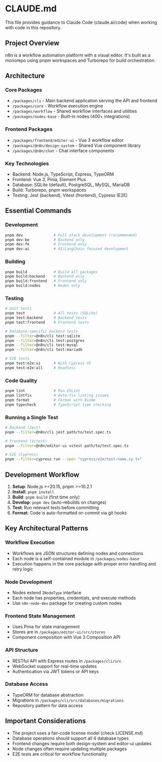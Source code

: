 # CLAUDE.md

This file provides guidance to Claude Code (claude.ai/code) when working with code in this repository.

## Project Overview

n8n is a workflow automation platform with a visual editor. It's built as a monorepo using pnpm workspaces and Turborepo for build orchestration.

## Architecture

### Core Packages
- `/packages/cli` - Main backend application serving the API and frontend
- `/packages/core` - Workflow execution engine
- `/packages/workflow` - Shared workflow interfaces and utilities
- `/packages/nodes-base` - Built-in nodes (400+ integrations)

### Frontend Packages
- `/packages/frontend/editor-ui` - Vue 3 workflow editor
- `/packages/@n8n/design-system` - Shared Vue component library
- `/packages/@n8n/chat` - Chat interface components

### Key Technologies
- Backend: Node.js, TypeScript, Express, TypeORM
- Frontend: Vue 3, Pinia, Element Plus
- Database: SQLite (default), PostgreSQL, MySQL, MariaDB
- Build: Turborepo, pnpm workspaces
- Testing: Jest (backend), Vitest (frontend), Cypress (E2E)

## Essential Commands

### Development
```bash
pnpm dev              # Full stack development (recommended)
pnpm dev:be           # Backend only
pnpm dev:fe           # Frontend only
pnpm dev:ai           # AI/LangChain focused development
```

### Building
```bash
pnpm build            # Build all packages
pnpm build:backend    # Backend only
pnpm build:frontend   # Frontend only
pnpm build:nodes      # Nodes only
```

### Testing
```bash
# Unit tests
pnpm test             # All tests (SQLite)
pnpm test:backend     # Backend tests
pnpm test:frontend    # Frontend tests

# Database-specific backend tests
pnpm --filter=@n8n/cli test:sqlite
pnpm --filter=@n8n/cli test:postgres
pnpm --filter=@n8n/cli test:mysql
pnpm --filter=@n8n/cli test:mariadb

# E2E tests
pnpm test:e2e:ui      # With Cypress UI
pnpm test:e2e:all     # Headless
```

### Code Quality
```bash
pnpm lint             # Run ESLint
pnpm lintfix          # Auto-fix linting issues
pnpm format           # Format with Biome
pnpm typecheck        # TypeScript type checking
```

### Running a Single Test
```bash
# Backend (Jest)
pnpm --filter=@n8n/cli jest path/to/test.spec.ts

# Frontend (Vitest)
pnpm --filter=@n8n/editor-ui vitest path/to/test.spec.ts

# E2E (Cypress)
pnpm --filter=cypress run --spec "cypress/e2e/test-name.cy.ts"
```

## Development Workflow

1. **Setup**: Node.js >=20.15, pnpm >=10.2.1
2. **Install**: `pnpm install`
3. **Build**: `pnpm build` (first time only)
4. **Develop**: `pnpm dev` (auto-rebuilds on changes)
5. **Test**: Run relevant tests before committing
6. **Format**: Code is auto-formatted on commit via git hooks

## Key Architectural Patterns

### Workflow Execution
- Workflows are JSON structures defining nodes and connections
- Each node is a self-contained module in `/packages/nodes-base`
- Execution happens in the core package with proper error handling and retry logic

### Node Development
- Nodes extend `INodeType` interface
- Each node has properties, credentials, and execute methods
- Use `n8n-node-dev` package for creating custom nodes

### Frontend State Management
- Uses Pinia for state management
- Stores are in `/packages/editor-ui/src/stores`
- Component composition with Vue 3 Composition API

### API Structure
- RESTful API with Express routes in `/packages/cli/src`
- WebSocket support for real-time updates
- Authentication via JWT tokens or API keys

### Database Access
- TypeORM for database abstraction
- Migrations in `/packages/cli/src/databases/migrations`
- Repository pattern for data access

## Important Considerations

- The project uses a fair-code license model (check LICENSE.md)
- Database operations should support all 4 database types
- Frontend changes require both design-system and editor-ui updates
- Node changes often require updating multiple packages
- E2E tests are critical for workflow functionality